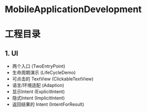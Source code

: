 # MobileApplicationDevelopment
# 工程目录
## 1. UI
- 两个入口 (TwoEntryPoint)
- 生命周期演示 (LifeCycleDemo)
- 可点击的 TextView (ClickableTextView)
- 语言/环境适配 (Adaption)
- 显示Intent (ExplicitIntent)
- 隐式Intent (ImplicitIntent)
- 返回结果的 Intent (IntentForResult)